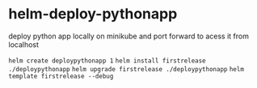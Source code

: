 # helm-deploy-pythonapp
deploy python app locally on minikube and port forward to acess it from localhost

` helm create deploypythonapp 1 `
` helm install firstrelease ./deploypythonapp `
` helm upgrade firstrelease ./deploypythonapp `
` helm template firstrelease --debug `

